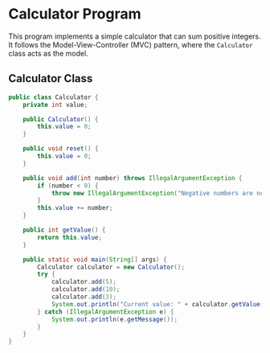 # Calculator Program

This program implements a simple calculator that can sum positive integers. It follows the Model-View-Controller (MVC) pattern, where the `Calculator` class acts as the model.

## Calculator Class

```java
public class Calculator {
    private int value;

    public Calculator() {
        this.value = 0;
    }

    public void reset() {
        this.value = 0;
    }

    public void add(int number) throws IllegalArgumentException {
        if (number < 0) {
            throw new IllegalArgumentException("Negative numbers are not allowed.");
        }
        this.value += number;
    }

    public int getValue() {
        return this.value;
    }

    public static void main(String[] args) {
        Calculator calculator = new Calculator();
        try {
            calculator.add(5);
            calculator.add(10);
            calculator.add(3);
            System.out.println("Current value: " + calculator.getValue()); // Output: 18
        } catch (IllegalArgumentException e) {
            System.out.println(e.getMessage());
        }
    }
}